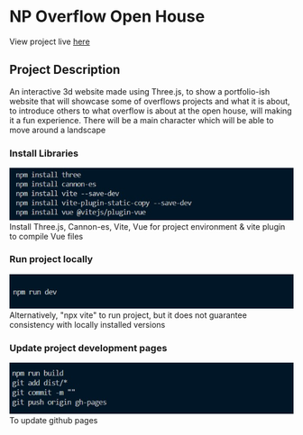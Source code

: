 # NP Overflow Open House
View project live [here](https://razorbird360.github.io/NP-Overflow-Open-House/)

## Project Description
An interactive 3d website made using Three.js, to show a portfolio-ish website that will showcase some of overflows projects and what it is about, to introduce others to what overflow is about at the open house, will making it a fun experience. There will be a main character which will be able to move around a landscape 

### Install Libraries
![Install threejs, cannon-es, vite, vue](resources/Images/Readme_installLibraries.jpg)
Install Three.js, Cannon-es, Vite, Vue for project environment & vite plugin to compile Vue files

### Run project locally
![Use npm run dev to run project locally](resources/Images/Readme_viewLocally.jpg)
Alternatively, "npx vite" to run project, but it does not guarantee consistency with locally installed versions

### Update project development pages
![update development subfolder](resources/Images/Readme_updateDev.jpg)
To update github pages